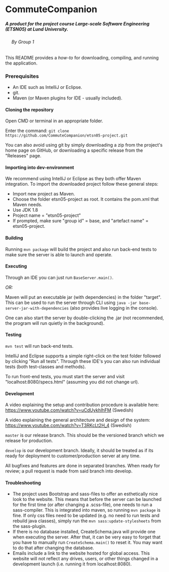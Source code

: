 # CommuteCompanion
##### A product for the project course **Large-scale Software Engineering** (ETSN05) at Lund University.
###### &nbsp;&nbsp;&nbsp;&nbsp; By Group 1

This README provides a *how-to* for downloading, compiling, and running the application.

### Prerequisites
- An IDE such as IntelliJ or Eclipse.
- git.
- Maven (or Maven plugins for IDE - usually included).


#### Cloning the repository
Open CMD or terminal in an appropriate folder.

Enter the command:
`git clone https://github.com/CommuteCompanion/etsn05-project.git`

You can also avoid using git by simply downloading a zip from the project's home page on GitHub, or downloading a specific release from the "Releases" page.


#### Importing into dev-environment
We recommend using IntelliJ or Eclipse as they both offer Maven integration. To import the downloaded project follow these general steps:
- Import new project as Maven.
- Choose the folder etsn05-project as root. It contains the pom.xml that Maven needs.
- Use JDK 1.8
- Project name = "etsn05-project"
- If prompted, make sure "group id" = base, and "artefact name" = etsn05-project.

#### Building
Running `mvn package` will build the project and also run back-end tests to make sure the server is able to launch and operate.

#### Executing
Through an IDE you can just run `BaseServer.main()`.

*OR:* 

Maven will put an executable jar (with dependencies) in the folder "target". This can be used to run the server through CLI using `java -jar base-server-jar-with-dependencies` (also provides live logging in the console).

One can also start the server by double-clicking the .jar (not recommended, the program will run quietly in the background).

#### Testing
`mvn test` will run back-end tests.

IntelliJ and Eclipse supports a simple right-click on the test folder followed by clicking "Run all tests". Through these IDE's you can also run individual tests (both test-classes and methods).

To run front-end tests, you must start the server and visit "localhost:8080/specs.html" (assuming you did not change url).

#### Development
A video explaining the setup and contribution procedure is available here: https://www.youtube.com/watch?v=uCdUykhIhFM (Swedish)

A video explaining the general architecture and design of the system: https://www.youtube.com/watch?v=T3RKcLt2H_4 (Swedish)

`master` is our release branch. This should be the versioned branch which we release for production.

`develop` is our development branch. Ideally, it should be treated as if its ready for deployment to customer/production server at any time.

All bugfixes and features are done in separated branches. When ready for review; a pull request is made from said branch into develop. 

#### Troubleshooting
 - The project uses Bootstrap and sass-files to offer an esthetically nice look to the website. This means that before the server can be launched for the first time (or after changing a .scss-file), one needs to run a sass-compiler. This is integrated into maven, so running `mvn package` is fine. If only css files need to be updated (e.g. no need to run tests and rebuild java classes), simply run the `mvn sass:update-stylesheets` from the sass-plugin.
 - If there is no database installed, CreateSchema.java will provide one when executing the server. After that, it can be very easy to forget that you have to manually run `CreateSchema.main()` to reset it. You may want to do that after changing the database.
 - Emails include a link to the website hosted for global access. This website will not reflect any drives, users, or other things changed in a development launch (i.e. running it from localhost:8080).